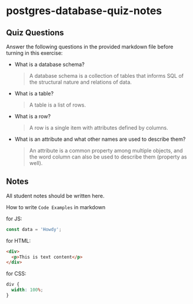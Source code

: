 # postgres-database-quiz-notes

## Quiz Questions

Answer the following questions in the provided markdown file before turning in this exercise:

- What is a database schema?

  > A database schema is a collection of tables that informs SQL of the structural nature and relations of data.

- What is a table?

  > A table is a list of rows.

- What is a row?

  > A row is a single item with attributes defined by columns.

- What is an attribute and what other names are used to describe them?

  > An attribute is a common property among multiple objects, and the word column can also be used to describe them (property as well).

## Notes

All student notes should be written here.

How to write `Code Examples` in markdown

for JS:

```javascript
const data = 'Howdy';
```

for HTML:

```html
<div>
  <p>This is text content</p>
</div>
```

for CSS:

```css
div {
  width: 100%;
}
```
